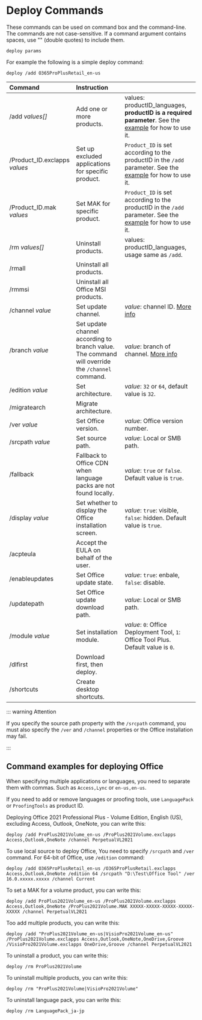 # Deploy Commands

These commands can be used on command box and the command-line. The commands are not case-sensitive. If a command argument contains spaces, use "" (double quotes) to include them.

``` batch
deploy params
```

For example the following is a simple deploy command:

``` batch
deploy /add O365ProPlusRetail_en-us
```

| Command | Instruction |  |
| :-- | :-- | :-- |
| /add *values[]* | Add one or more products. | values: productID_languages, **productID is a required parameter**. See the [example](deploy.md#deploying-office-examples) for how to use it. |
| /Product_ID.exclapps *values* | Set up excluded applications for specific product. | `Product_ID` is set according to the productID in the `/add` parameter. See the [example](deploy.md#deploying-office-examples) for how to use it. |
| /Product_ID.mak *values* | Set MAK for specific product. | `Product_ID` is set according to the productID in the `/add` parameter. See the [example](deploy.md#deploying-office-examples) for how to use it. |
| /rm *values[]* | Uninstall products. | values: productID_languages, usage same as `/add`. |
| /rmall | Uninstall all products. |  |
| /rmmsi | Uninstall all Office MSI products. |  |
| /channel *value* | Set update channel. | *value*: channel ID. [More info](/usage/deploy/settings/basic.md#update-channel) |
| /branch *value* | Set update channel according to branch value. The command will override the `/channel` command.  | *value*: branch of channel. [More info](/usage/toolbox/general.md#query-office-version) |
| /edition *value* | Set architecture. | *value*: `32` or `64`, default value is `32`. |
| /migratearch | Migrate architecture. |  |
| /ver *value* | Set Office version. | *value*: Office version number. |
| /srcpath *value* | Set source path. | *value*: Local or SMB path. |
| /fallback | Fallback to Office CDN when language packs are not found locally. | *value*: `true` or `false`. Default value is `true`. |
| /display *value* | Set whether to display the Office installation screen. | *value*: `true`: visible, `false`: hidden. Default value is `true`. |
| /acpteula | Accept the EULA on behalf of the user. |  |
| /enableupdates | Set Office update state. | *value*: `true`: enbale, `false`: disable. |
| /updatepath | Set Office update download path. | *value*: Local or SMB path. |
| /module *value* | Set installation module. | *value*: `0`: Office Deployment Tool, `1`: Office Tool Plus. Default value is `0`. |
| /dlfirst | Download first, then deploy. |  |
| /shortcuts | Create desktop shortcuts. |  |

::: warning Attention

If you specify the source path property with the `/srcpath` command, you must also specify the `/ver` and `/channel` properties or the Office installation may fail.

:::

## Command examples for deploying Office

When specifying multiple applications or languages, you need to separate them with commas. Such as `Access,Lync` or `en-us,en-us`.

If you need to add or remove languages or proofing tools, use `LanguagePack` or `ProofingTools` as product ID.

Deploying Office 2021 Professional Plus - Volume Edition, English (US), excluding Access, Outlook, OneNote, you can write this:

``` batch
deploy /add ProPlus2021Volume_en-us /ProPlus2021Volume.exclapps Access,Outlook,OneNote /channel PerpetualVL2021
```

To use local source to deploy Office, You need to specify `/srcpath` and `/ver` command. For 64-bit of Office, use `/edition` command:

``` batch
deploy /add O365ProPlusRetail_en-us /O365ProPlusRetail.exclapps Access,Outlook,OneNote /edition 64 /srcpath "D:\Test\Office Tool" /ver 16.0.xxxxx.xxxxx /channel Current
```

To set a MAK for a volume product, you can write this:

``` batch
deploy /add ProPlus2021Volume_en-us /ProPlus2021Volume.exclapps Access,Outlook,OneNote /ProPlus2021Volume.MAK XXXXX-XXXXX-XXXXX-XXXXX-XXXXX /channel PerpetualVL2021
```

Too add multiple products, you can write this:

``` batch
deploy /add "ProPlus2021Volume_en-us|VisioPro2021Volume_en-us" /ProPlus2021Volume.exclapps Access,Outlook,OneNote,OneDrive,Groove /VisioPro2021Volume.exclapps OneDrive,Groove /channel PerpetualVL2021
```

To uninstall a product, you can write this:

``` batch
deploy /rm ProPlus2021Volume
```

To uninstall multiple products, you can write this:

``` batch
deploy /rm "ProPlus2021Volume|VisioPro2021Volume"
```

To uninstall language pack, you can write this:

``` batch
deploy /rm LanguagePack_ja-jp
```
